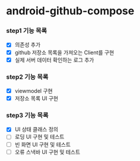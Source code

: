 # android-github-compose

### step1 기능 목록 
- [x] 의존성 추가
- [x] github 저장소 목록을 가져오는 Client를 구현
- [x] 실제 서버 데이터 확인하는 로그 추가 

### step2 기능 목록
- [x] viewmodel 구현
- [x] 저장소 목록 UI 구현

### step3 기능 목록
- [x] UI 상태 클래스 정의 
- [ ] 로딩 UI 구현 및 테스트 
- [ ] 빈 화면 UI 구현 및 테스트 
- [ ] 오류 스낵바 UI 구현 및 테스트 
